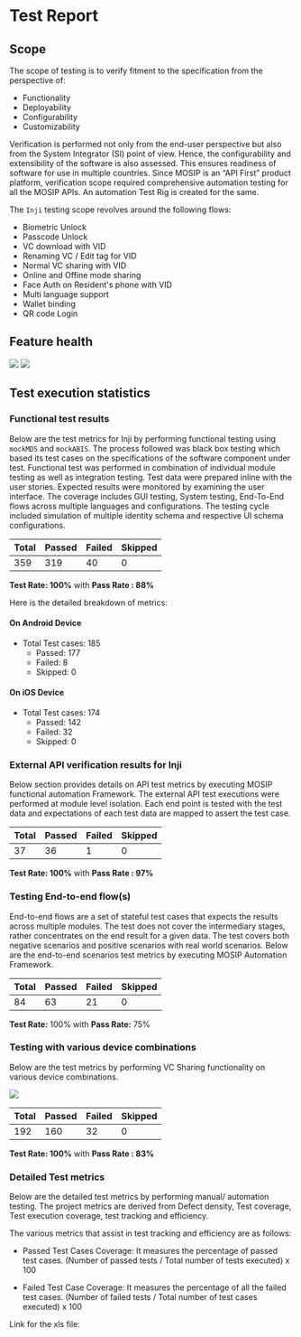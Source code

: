 # Test Report

## Scope

The scope of testing is to verify fitment to the specification from the perspective of:

* Functionality  
* Deployability  
* Configurability  
* Customizability

Verification is performed not only from the end-user perspective but also from the System Integrator (SI) point of view. Hence, the configurability and extensibility of the software is also assessed. This ensures readiness of software for use in multiple countries. Since MOSIP is an “API First” product platform, verification scope required comprehensive automation testing for all the MOSIP APIs. An automation Test Rig is created for the same. 

The `Inji` testing scope revolves around the following flows:

* Biometric Unlock
* Passcode Unlock
* VC download with VID
* Renaming VC / Edit tag for VID
* Normal VC sharing with VID
* Online and Offine mode sharing
* Face Auth on Resident's phone with VID
* Multi language support
* Wallet binding
* QR code Login

## Feature health

![](\_images/inji-test-report1.png)  ![](\_images/inji-test-report2.png)


## Test execution statistics 

### Functional test results

Below are the test metrics for Inji by performing functional testing using `mockMDS` and `mockABIS`. The process followed was black box testing which based its test cases on the specifications of the software component under test. Functional test was performed in combination of individual module testing as well as integration testing. Test data were prepared inline with the user stories. Expected results were monitored by examining the user interface. The coverage includes GUI testing, System testing, End-To-End flows across multiple languages and configurations. The testing cycle included simulation of multiple identity schema and respective UI schema configurations.


| **Total**     | **Passed**   |  **Failed**    | **Skipped**   |
|---------------|--------------|----------------|---------------|
|     359       |   319        |        40      |    0         |

**Test Rate: 100%**  with **Pass Rate : 88%**

Here is the detailed breakdown of metrics:

#### On Android Device

* Total Test cases: 185
  * Passed: 177
  * Failed: 8
  * Skipped: 0

#### On iOS Device

* Total Test cases: 174
  * Passed: 142
  * Failed: 32
  * Skipped: 0


### External API verification results for Inji

Below section provides details on API test metrics by executing MOSIP functional automation Framework. The external API test executions were performed at module level isolation. Each end point is tested with the test data and expectations of each test data are mapped to assert the test case.

| **Total**  | **Passed** |  **Failed** | **Skipped** |
|------------|------------|-------------|-------------|
|     37     |    36      |     1       |    0        |

**Test Rate: 100%**  with **Pass Rate : 97%**

### Testing End-to-end flow(s) 

End-to-end flows are a set of stateful test cases that expects the results across multiple modules. The test does not cover the intermediary stages, rather concentrates on the end result for a given data. The test covers both negative scenarios and positive scenarios with real world scenarios. Below are the end-to-end scenarios test metrics by executing MOSIP Automation Framework.

| **Total**  | **Passed** |  **Failed** | **Skipped** |
|------------|------------|-------------|-------------|
|     84    |    63   |     21      |    0        |

**Test Rate:** 100% with **Pass Rate:** 75%

### Testing with various device combinations 

Below are the test metrics by performing VC Sharing functionality on various device combinations.

![](\_images/inji-device-metrics.png)


| **Total**  | **Passed** |  **Failed** | **Skipped** |
|------------|------------|-------------|-------------|
|     192    |    160     |     32      |    0        |

**Test Rate: 100%**  with **Pass Rate : 83%**


### Detailed Test metrics

Below are the detailed test metrics by performing manual/ automation testing. The project metrics are derived from Defect density, Test coverage, Test execution coverage, test tracking and efficiency. 

The various metrics that assist in test tracking and efficiency are as follows:

* Passed Test Cases Coverage: It measures the percentage of passed test cases. (Number of passed tests / Total number of tests executed) x 100

* Failed Test Case Coverage: It measures the percentage of all the failed test cases. (Number of failed tests / Total number of test cases executed) x 100

 Link for the xls file:

